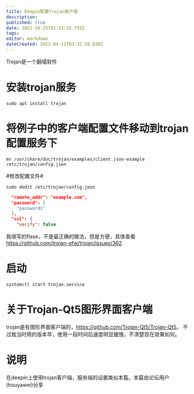 ```yaml
---
title: Deepin配置trojan客户端
description: 
published: true
date: 2022-10-25T01:53:15.735Z
tags: 
editor: markdown
dateCreated: 2022-04-21T03:32:58.830Z
---
```


Trojan是一个翻墙软件

# 安装trojan服务
```
sudo apt install trojan
```
# 将例子中的客户端配置文件移动到trojan配置服务下 #
```
mv /usr/share/doc/trojan/examples/client.json-example /etc/trojan/config.json
```
#修改配置文件#
```
sudo dedit /etc/trojan/config.josn
```
```json
  "remote_addr": "example.com",
  "password": [
    "password1"
  ],
  "ssl": {
    "verify": false
```

我填写的flase，不是最正确的做法，但是方便，具体查看<https://github.com/trojan-gfw/trojan/issues/362>

# 启动
```
systemctl start trojan.service
```
# 关于Trojan-Qt5图形界面客户端 #
trojan是有图形界面客户端的，<https://github.com/Trojan-Qt5/Trojan-Qt5>。
不过我当时用的版本早，使用一段时间后速度明显缓慢，不清楚现在效果如何。

# 说明 #
在deepin上使用trojan客户端，服务端的设置类似本篇。本篇由论坛用户(houyawei)分享
